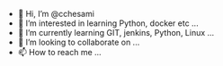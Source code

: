- 👋 Hi, I’m @cchesami
- 👀 I’m interested in learning Python, docker etc ...
- 🌱 I’m currently learning GIT, jenkins, Python, Linux ...
- 💞️ I’m looking to collaborate on ...
- 📫 How to reach me ...

<!---
cchesami/cchesami is a ✨ special ✨ repository because its `README.md` (this file) appears on your GitHub profile.
You can click the Preview link to take a look at your changes.
--->
